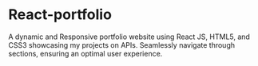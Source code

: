 # React-portfolio

A dynamic and Responsive portfolio website using React JS, HTML5, and CSS3 showcasing my projects on APIs. Seamlessly navigate through sections, ensuring an optimal user experience.
